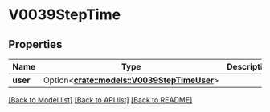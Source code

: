 # V0039StepTime

## Properties

Name | Type | Description | Notes
------------ | ------------- | ------------- | -------------
**user** | Option<[**crate::models::V0039StepTimeUser**](v0_0_39_step_time_user.md)> |  | [optional]

[[Back to Model list]](../README.md#documentation-for-models) [[Back to API list]](../README.md#documentation-for-api-endpoints) [[Back to README]](../README.md)


